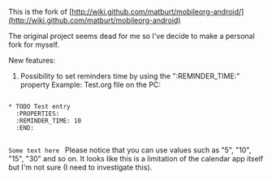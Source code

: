 This is the fork of [http://wiki.github.com/matburt/mobileorg-android/](http://wiki.github.com/matburt/mobileorg-android)

The original project seems dead for me so I've decide to make a personal fork for myself.

New features:
1. Possibility to set reminders time by using the ":REMINDER_TIME:" property
Example:
Test.org file on the PC:
<code>
* TODO Test entry
  :PROPERTIES:
  :REMINDER_TIME: 10
  :END:

  Some text here
</code>
Please notice that you can use values such as "5", "10", "15", "30" and so on. 
It looks like this is a limitation of the calendar app itself but I'm not sure (I need to investigate this).
